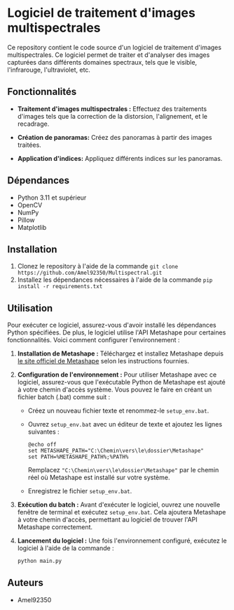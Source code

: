 # Logiciel de traitement d'images multispectrales

Ce repository contient le code source d'un logiciel de traitement d'images multispectrales. Ce logiciel permet de traiter et d'analyser des images capturées dans différents domaines spectraux, tels que le visible, l'infrarouge, l'ultraviolet, etc.

## Fonctionnalités

- **Traitement d'images multispectrales :** Effectuez des traitements d'images tels que la correction de la distorsion, l'alignement, et le recadrage.

- **Création de panoramas:** Créez des panoramas à partir des images traitées.

- **Application d'indices:** Appliquez différents indices sur les panoramas.
  
## Dépendances

* Python 3.11 et supérieur
* OpenCV
* NumPy
* Pillow
* Matplotlib

## Installation

1. Clonez le repository à l'aide de la commande `git clone https://github.com/Amel92350/Multispectral.git`
2. Installez les dépendances nécessaires à l'aide de la commande `pip install -r requirements.txt`

## Utilisation

Pour exécuter ce logiciel, assurez-vous d'avoir installé les dépendances Python spécifiées. De plus, le logiciel utilise l'API Metashape pour certaines fonctionnalités. Voici comment configurer l'environnement :

1. **Installation de Metashape :** Téléchargez et installez Metashape depuis [le site officiel de Metashape](https://www.agisoft.com/downloads/installer/) selon les instructions fournies.

2. **Configuration de l'environnement :** Pour utiliser Metashape avec ce logiciel, assurez-vous que l'exécutable Python de Metashape est ajouté à votre chemin d'accès système. Vous pouvez le faire en créant un fichier batch (.bat) comme suit :

   - Créez un nouveau fichier texte et renommez-le `setup_env.bat`.

   - Ouvrez `setup_env.bat` avec un éditeur de texte et ajoutez les lignes suivantes :

     ```batch
     @echo off
     set METASHAPE_PATH="C:\Chemin\vers\le\dossier\Metashape"
     set PATH=%METASHAPE_PATH%;%PATH%
     ```

     Remplacez `"C:\Chemin\vers\le\dossier\Metashape"` par le chemin réel où Metashape est installé sur votre système.

   - Enregistrez le fichier `setup_env.bat`.

3. **Exécution du batch :** Avant d'exécuter le logiciel, ouvrez une nouvelle fenêtre de terminal et exécutez `setup_env.bat`. Cela ajoutera Metashape à votre chemin d'accès, permettant au logiciel de trouver l'API Metashape correctement.

4. **Lancement du logiciel :** Une fois l'environnement configuré, exécutez le logiciel à l'aide de la commande :

   ```bash
   python main.py
## Auteurs

* Amel92350
